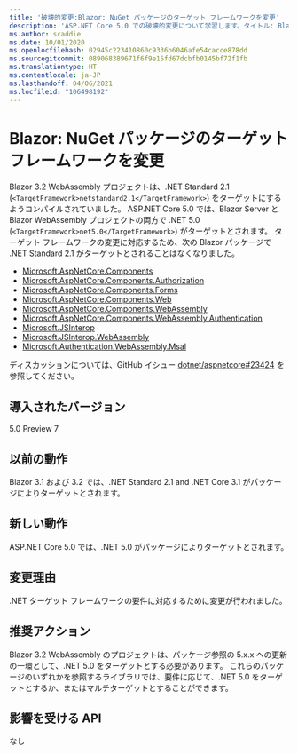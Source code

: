 ```yaml
---
title: '破壊的変更:Blazor: NuGet パッケージのターゲット フレームワークを変更'
description: 'ASP.NET Core 5.0 での破壊的変更について学習します。タイトル: Blazor:NuGet パッケージのターゲット フレームワークを変更'
ms.author: scaddie
ms.date: 10/01/2020
ms.openlocfilehash: 02945c223410860c9336b6046afe54cacce878dd
ms.sourcegitcommit: 089068389671f6f9e15fd67dcbfb0145bf72f1fb
ms.translationtype: HT
ms.contentlocale: ja-JP
ms.lasthandoff: 04/06/2021
ms.locfileid: "106498192"
---
```

# <a name="blazor-target-framework-of-nuget-packages-changed"></a>Blazor: NuGet パッケージのターゲット フレームワークを変更

Blazor 3.2 WebAssembly プロジェクトは、.NET Standard 2.1 (`<TargetFramework>netstandard2.1</TargetFramework>`) をターゲットにするようコンパイルされていました。 ASP.NET Core 5.0 では、Blazor Server と Blazor WebAssembly プロジェクトの両方で .NET 5.0 (`<TargetFramework>net5.0</TargetFramework>`) がターゲットとされます。 ターゲット フレームワークの変更に対応するため、次の Blazor パッケージで .NET Standard 2.1 がターゲットとされることはなくなりました。

* [Microsoft.AspNetCore.Components](https://www.nuget.org/packages/Microsoft.AspNetCore.Components)
* [Microsoft.AspNetCore.Components.Authorization](https://www.nuget.org/packages/Microsoft.AspNetCore.Components.Authorization)
* [Microsoft.AspNetCore.Components.Forms](https://www.nuget.org/packages/Microsoft.AspNetCore.Components.Forms)
* [Microsoft.AspNetCore.Components.Web](https://www.nuget.org/packages/Microsoft.AspNetCore.Components.Web)
* [Microsoft.AspNetCore.Components.WebAssembly](https://www.nuget.org/packages/Microsoft.AspNetCore.Components.WebAssembly)
* [Microsoft.AspNetCore.Components.WebAssembly.Authentication](https://www.nuget.org/packages/Microsoft.AspNetCore.Components.WebAssembly.Authentication)
* [Microsoft.JSInterop](https://www.nuget.org/packages/Microsoft.JSInterop)
* [Microsoft.JSInterop.WebAssembly](https://www.nuget.org/packages/Microsoft.JSInterop.WebAssembly)
* [Microsoft.Authentication.WebAssembly.Msal](https://www.nuget.org/packages/Microsoft.Authentication.WebAssembly.Msal)

ディスカッションについては、GitHub イシュー [dotnet/aspnetcore#23424](https://github.com/dotnet/aspnetcore/issues/23424) を参照してください。

## <a name="version-introduced"></a>導入されたバージョン

5.0 Preview 7

## <a name="old-behavior"></a>以前の動作

Blazor 3.1 および 3.2 では、.NET Standard 2.1 and .NET Core 3.1 がパッケージによりターゲットとされます。

## <a name="new-behavior"></a>新しい動作

ASP.NET Core 5.0 では、.NET 5.0 がパッケージによりターゲットとされます。

## <a name="reason-for-change"></a>変更理由

.NET ターゲット フレームワークの要件に対応するために変更が行われました。

## <a name="recommended-action"></a>推奨アクション

Blazor 3.2 WebAssembly のプロジェクトは、パッケージ参照の 5.x.x への更新の一環として、.NET 5.0 をターゲットとする必要があります。 これらのパッケージのいずれかを参照するライブラリでは、要件に応じて、.NET 5.0 をターゲットとするか、またはマルチターゲットとすることができます。

## <a name="affected-apis"></a>影響を受ける API

なし

<!--

### Category

ASP.NET Core

### Affected APIs

Not detectable via API analysis

-->

